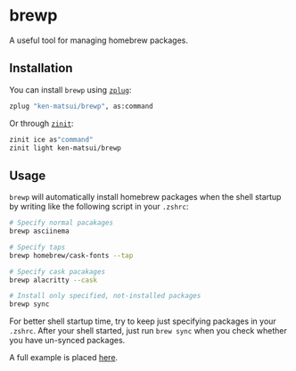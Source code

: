 # brewp

A useful tool for managing homebrew packages.

## Installation

You can install `brewp` using [`zplug`](https://github.com/zplug/zplug):

```zsh
zplug "ken-matsui/brewp", as:command
```

Or through [`zinit`](https://github.com/zdharma-continuum/zinit):

```zsh
zinit ice as"command"
zinit light ken-matsui/brewp
```

## Usage

`brewp` will automatically install homebrew packages when the shell startup by writing like the following script in your `.zshrc`:

```zsh
# Specify normal pacakages
brewp asciinema

# Specify taps
brewp homebrew/cask-fonts --tap

# Specify cask pacakages
brewp alacritty --cask

# Install only specified, not-installed packages
brewp sync
```

For better shell startup time, try to keep just specifying packages in your `.zshrc`.
After your shell started, just run `brew sync` when you check whether you have un-synced packages.

A full example is placed [here](https://github.com/ken-matsui/dotfiles/blob/main/.config/zsh/software_config/brewp.zsh).
